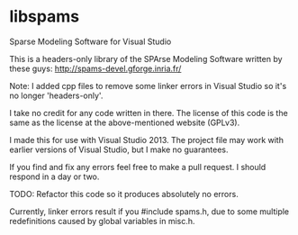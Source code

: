 # libspams
Sparse Modeling Software for Visual Studio

This is a headers-only library of the SPArse Modeling Software written by these guys: http://spams-devel.gforge.inria.fr/

Note: I added cpp files to remove some linker errors in Visual Studio so it's no longer 'headers-only'.

I take no credit for any code written in there. The license of this code is the same as the license at the above-mentioned website (GPLv3).

I made this for use with Visual Studio 2013. The project file may work with earlier versions of Visual Studio, but I make no guarantees.

If you find and fix any errors feel free to make a pull request. I should respond in a day or two.

TODO: Refactor this code so it produces absolutely no errors.

Currently, linker errors result if you #include spams.h, due to some multiple redefinitions caused by global variables in misc.h.